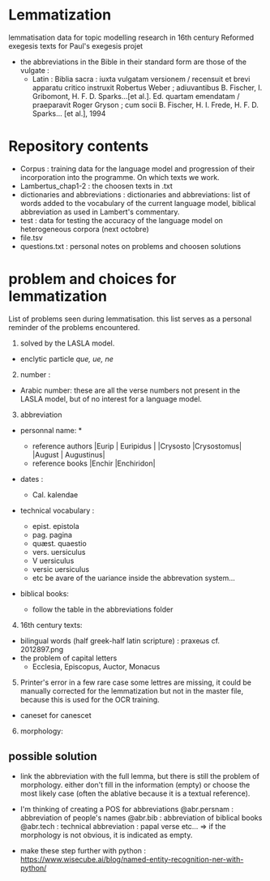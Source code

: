 # Lemmatization
lemmatisation data for topic modelling research in 16th century Reformed exegesis texts for Paul's exegesis projet
* the abbreviations in the Bible in their standard form are those of the vulgate :
  - Latin : Biblia sacra : iuxta vulgatam versionem / recensuit et brevi apparatu critico instruxit Robertus Weber ; adiuvantibus B. Fischer, I. Gribomont, H. F. D. Sparks...[et al.]. Ed. quartam emendatam / praeparavit Roger Gryson ; cum socii B. Fischer, H. I. Frede, H. F. D. Sparks... [et al.], 1994

# Repository contents
* Corpus : training data for the language model and progression of their incorporation into the programme. On which texts we work.
* Lambertus_chap1-2 : the choosen texts in .txt
* dictionaries and abbreviations : dictionaries and abbreviations: list of words added to the vocabulary of the current language model, biblical abbreviation as used in Lambert's commentary.
* test : data for testing the accuracy of the language model on heterogeneous corpora (next octobre)
* file.tsv 
* questions.txt : personal notes on problems and choosen solutions

# problem and choices for lemmatization

List of problems seen during lemmatisation. this list serves as a personal reminder of the problems encountered.

1.  solved by the LASLA model.
  - enclytic particle _que, ue, ne_ 

2.  number : 
  - Arabic number: these are all the verse numbers not present in the LASLA model, but of no interest for a language model. 

3. abbreviation 
  - personnal name: 
    *
    * reference authors
      |Eurip    | Euripidus |
      |Crysosto |Crysostomus|
      |August   | Augustinus|
    * reference books
      |Enchir   |Enchiridon|

  - dates :
    * Cal. kalendae 

  - technical vocabulary : 
    * epist. epistola
    * pag. pagina
    * quæst. quaestio 
    * vers. uersiculus
    * V uersiculus
    * versic uersiculus
    * etc be avare of the uariance inside the abbrevation system...

  - biblical books: 
    * follow the table in the abbreviations folder


4. 16th century texts: 
  - bilingual words (half greek-half latin scripture) : praxeωs cf. 2012897.png
  - the problem of capital letters 
    * Ecclesia, Episcopus, Auctor, Monacus

5. Printer's error
  in a few rare case some lettres are missing, it could be manually corrected for the lemmatization but not in the master file, because this is used for the OCR training. 
  - caneset for canescet

6. morphology: 

## possible solution

* link the abbreviation with the full lemma, but there is still the problem of morphology. either don't fill in the information (empty) or choose the most likely case (often the ablative because it is a textual reference).

* I'm thinking of creating a POS for abbreviations
@abr.persnam : abbreviation of people's names
@abr.bib : abbreviation of biblical books
@abr.tech : technical abbreviation : papal verse etc...
=> if the morphology is not obvious, it is indicated as empty.

* make these step further with python : https://www.wisecube.ai/blog/named-entity-recognition-ner-with-python/
